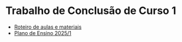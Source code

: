 # Trabalho de Conclusão de Curso 1


- [Roteiro de aulas e materiais](documentos/roteiro.md)
- [Plano de Ensino 2025/1](documentos/Plano_de_Ensino_tcc1_2025_1.md)

